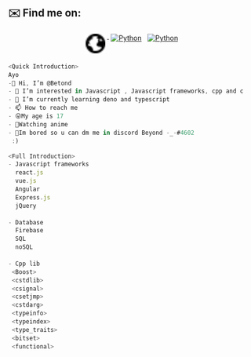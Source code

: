 ## ✉️ Find me on:


<p align="center">
 <a href="https://charalambosioannou.github.io/" target="_blank" rel="noopener noreferrer"> <img src="https://raw.githubusercontent.com/iconic/open-iconic/master/svg/globe.svg" alt="Python" height="40" style="vertical-align:top; margin:4px"> </a>
 <a href="https://discord.gg/vV4yRgYVrU" target="_blank" rel="noopener noreferrer"> <img src=https://www.google.com/url?sa=i&url=https%3A%2F%2Fdiscord.com%2Fbranding&psig=AOvVaw0AvZyQfy3dyQitawW86oZR&ust=1615722316662000&source=images&cd=vfe&ved=0CAIQjRxqFwoTCNjb5eiYre8CFQAAAAAdAAAAABAD" alt="Python" height="40" style="vertical-align:top; margin:4px"></a>
 <a href="mailto:cioannou1997@gmail.com"> <img src="https://cdn.jsdelivr.net/npm/simple-icons@v3/icons/gmail.svg" alt="Python" height="40" style="vertical-align:top; margin:4px"></a>
</p>

```js
<Quick Introduction>
Ayo 
-👋 Hi, I’m @Betond
- 👀 I’m interested in Javascript , Javascript frameworks, cpp and c
- 🌱 I’m currently learning deno and typescript
- 📫 How to reach me 
- 😜My age is 17
- 🥤Watching anime
- 🤞Im bored so u can dm me in discord Beyond -_-#4602
 :)
```

```js
<Full Introduction>
- Javascript frameworks
  react.js
  vue.js
  Angular
  Express.js
  jQuery 
  
- Database
  Firebase
  SQL
  noSQL
  
- Cpp lib
 <Boost>
 <cstdlib> 
 <csignal>
 <csetjmp>
 <cstdarg>
 <typeinfo>
 <typeindex>
 <type_traits>
 <bitset>
 <functional>
```

<!---
NANI1734/NANI1734 is a ✨ special ✨ repository because its `README.md` (this file) appears on your GitHub profile.
You can click the Preview link to take a look at your changes.
--->
